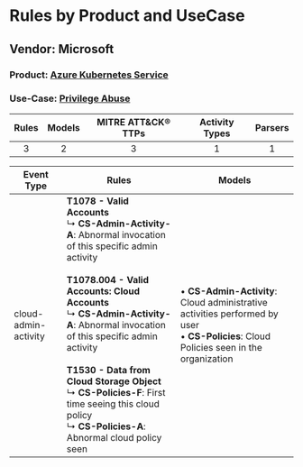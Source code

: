 Rules by Product and UseCase
============================
Vendor: Microsoft
-----------------
### Product: [Azure Kubernetes Service](../ds_microsoft_azure_kubernetes_service.md)
### Use-Case: [Privilege Abuse](../../../../UseCases/uc_privilege_abuse.md)

| Rules | Models | MITRE ATT&CK® TTPs | Activity Types | Parsers |
|:-----:|:------:|:------------------:|:--------------:|:-------:|
|   3   |   2    |         3          |       1        |    1    |

| Event Type    | Rules    | Models    |
| ---- | ---- | ---- |
| cloud-admin-activity | <b>T1078 - Valid Accounts</b><br> ↳ <b>CS-Admin-Activity-A</b>: Abnormal invocation of this specific admin activity<br><br><b>T1078.004 - Valid Accounts: Cloud Accounts</b><br> ↳ <b>CS-Admin-Activity-A</b>: Abnormal invocation of this specific admin activity<br><br><b>T1530 - Data from Cloud Storage Object</b><br> ↳ <b>CS-Policies-F</b>: First time seeing this cloud policy<br> ↳ <b>CS-Policies-A</b>: Abnormal cloud policy seen |  • <b>CS-Admin-Activity</b>: Cloud administrative activities performed by user<br> • <b>CS-Policies</b>: Cloud Policies seen in the organization |